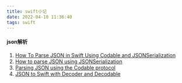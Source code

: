 ```yaml
---
title: swift小记
date: 2022-04-10 11:36:40
tags: swift
---
```

#### json解析
1. [How To Parse JSON in Swift Using Codable and JSONSerialization](https://www.advancedswift.com/swift-json-without-swiftyjson/)
2. [How to parse JSON using JSONSerialization](https://www.hackingwithswift.com/example-code/system/how-to-parse-json-using-jsonserialization)
3. [Parsing JSON using the Codable protocol](https://www.hackingwithswift.com/read/7/3/parsing-json-using-the-codable-protocol)
4. [JSON to Swift with Decoder and Decodable](https://swiftunboxed.com/stdlib/json-decoder-decodable/)

